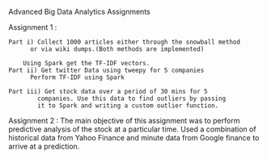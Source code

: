 Advanced Big Data Analytics Assignments

Assignment 1 : 

	Part i) Collect 1000 articles either through the snowball method 
		  or via wiki dumps.(Both methods are implemented)
		
		Using Spark get the TF-IDF vectors.
	Part ii) Get twitter Data using tweepy for 5 companies
		  Perform TF-IDF using Spark
	
	Part iii) Get stock data over a period of 30 mins for 5
		    companies. Use this data to find outliers by passing 
		    it to Spark and writing a custom outlier function.


Assignment 2 : 
	The main objective of this assignment was to perform predictive 
analysis of the stock at a particular time. Used a combination of 
historical data from Yahoo Finance and minute data from Google finance 
to arrive at a prediction.
